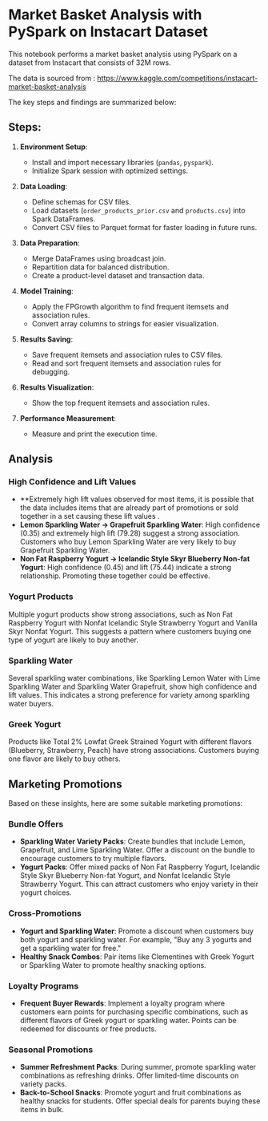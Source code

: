 # Market Basket Analysis with PySpark on Instacart Dataset

This notebook performs a market basket analysis using PySpark on a dataset from Instacart that consists of 32M rows. 

The data is sourced from : https://www.kaggle.com/competitions/instacart-market-basket-analysis


The key steps and findings are summarized below:

## Steps:

1. **Environment Setup**:
   - Install and import necessary libraries (`pandas`, `pyspark`).
   - Initialize Spark session with optimized settings.

2. **Data Loading**:
   - Define schemas for CSV files.
   - Load datasets (`order_products_prior.csv` and `products.csv`) into Spark DataFrames.
   - Convert CSV files to Parquet format for faster loading in future runs.

3. **Data Preparation**:
   - Merge DataFrames using broadcast join.
   - Repartition data for balanced distribution.
   - Create a product-level dataset and transaction data.

4. **Model Training**:
   - Apply the FPGrowth algorithm to find frequent itemsets and association rules.
   - Convert array columns to strings for easier visualization.

5. **Results Saving**:
   - Save frequent itemsets and association rules to CSV files.
   - Read and sort frequent itemsets and association rules for debugging.

6. **Results Visualization**:
   - Show the top frequent itemsets and association rules.

7. **Performance Measurement**:
   - Measure and print the execution time.

## Analysis

### High Confidence and Lift Values
- **Extremely high lift values observed for most items, it is possible that the data includes items that are already part of promotions or sold together in a set causing these lift values .
- **Lemon Sparkling Water → Grapefruit Sparkling Water**: High confidence (0.35) and extremely high lift (79.28) suggest a strong association. Customers who buy Lemon Sparkling Water are very likely to buy Grapefruit Sparkling Water.
- **Non Fat Raspberry Yogurt → Icelandic Style Skyr Blueberry Non-fat Yogurt**: High confidence (0.45) and lift (75.44) indicate a strong relationship. Promoting these together could be effective.

### Yogurt Products

Multiple yogurt products show strong associations, such as Non Fat Raspberry Yogurt with Nonfat Icelandic Style Strawberry Yogurt and Vanilla Skyr Nonfat Yogurt. This suggests a pattern where customers buying one type of yogurt are likely to buy another.

### Sparkling Water

Several sparkling water combinations, like Sparkling Lemon Water with Lime Sparkling Water and Sparkling Water Grapefruit, show high confidence and lift values. This indicates a strong preference for variety among sparkling water buyers.

### Greek Yogurt

Products like Total 2% Lowfat Greek Strained Yogurt with different flavors (Blueberry, Strawberry, Peach) have strong associations. Customers buying one flavor are likely to buy others.

## Marketing Promotions

Based on these insights, here are some suitable marketing promotions:

### Bundle Offers

- **Sparkling Water Variety Packs**: Create bundles that include Lemon, Grapefruit, and Lime Sparkling Water. Offer a discount on the bundle to encourage customers to try multiple flavors.
- **Yogurt Packs**: Offer mixed packs of Non Fat Raspberry Yogurt, Icelandic Style Skyr Blueberry Non-fat Yogurt, and Nonfat Icelandic Style Strawberry Yogurt. This can attract customers who enjoy variety in their yogurt choices.

### Cross-Promotions

- **Yogurt and Sparkling Water**: Promote a discount when customers buy both yogurt and sparkling water. For example, "Buy any 3 yogurts and get a sparkling water for free."
- **Healthy Snack Combos**: Pair items like Clementines with Greek Yogurt or Sparkling Water to promote healthy snacking options.

### Loyalty Programs

- **Frequent Buyer Rewards**: Implement a loyalty program where customers earn points for purchasing specific combinations, such as different flavors of Greek yogurt or sparkling water. Points can be redeemed for discounts or free products.

### Seasonal Promotions

- **Summer Refreshment Packs**: During summer, promote sparkling water combinations as refreshing drinks. Offer limited-time discounts on variety packs.
- **Back-to-School Snacks**: Promote yogurt and fruit combinations as healthy snacks for students. Offer special deals for parents buying these items in bulk.
